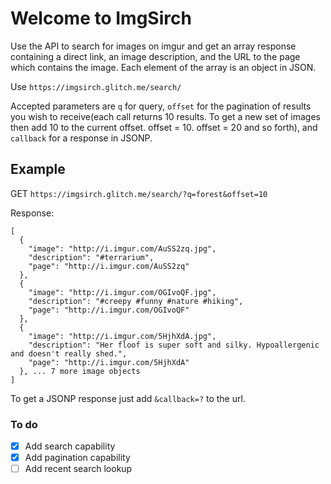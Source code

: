 Welcome to ImgSirch
=========================

Use the API to search for images on imgur and get an array response containing a direct link, an image description, and the URL to the page which contains the image. Each element of the array is an object in JSON.  

Use `https://imgsirch.glitch.me/search/` 

Accepted parameters are `q` for query, `offset` for the pagination of results you wish to receive(each call returns 10 results. To get a new set of images then add 10 to the current offset. offset = 10. offset = 20 and so forth), and `callback` for a response in JSONP. 

## Example

GET `https://imgsirch.glitch.me/search/?q=forest&offset=10`

Response:
```
[
  {
    "image": "http://i.imgur.com/AuSS2zq.jpg",
    "description": "#terrarium",
    "page": "http://i.imgur.com/AuSS2zq"
  },
  {
    "image": "http://i.imgur.com/OGIvoQF.jpg",
    "description": "#creepy #funny #nature #hiking",
    "page": "http://i.imgur.com/OGIvoQF"
  },
  {
    "image": "http://i.imgur.com/5HjhXdA.jpg",
    "description": "Her floof is super soft and silky. Hypoallergenic and doesn't really shed.",
    "page": "http://i.imgur.com/5HjhXdA"
  }, ... 7 more image objects
]
```

To get a JSONP response just add `&callback=?` to the url.

### To do
- [x] Add search capability
- [x] Add pagination capability
- [ ] Add recent search lookup